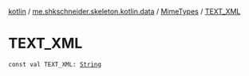 [kotlin](../../index.md) / [me.shkschneider.skeleton.kotlin.data](../index.md) / [MimeTypes](index.md) / [TEXT_XML](./-t-e-x-t_-x-m-l.md)

# TEXT_XML

`const val TEXT_XML: `[`String`](https://kotlinlang.org/api/latest/jvm/stdlib/kotlin/-string/index.html)